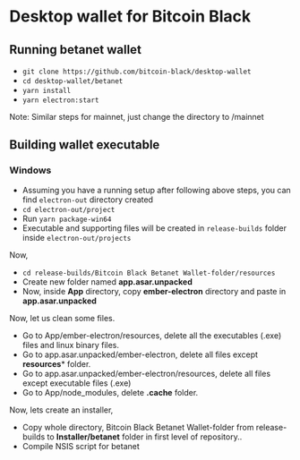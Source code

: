 # Desktop wallet for Bitcoin Black

## Running betanet wallet
- ```git clone https://github.com/bitcoin-black/desktop-wallet```
- ```cd desktop-wallet/betanet```
- ```yarn install```
- ```yarn electron:start```

Note: Similar steps for mainnet, just change the directory to /mainnet


## Building wallet executable

### Windows
- Assuming you have a running setup after following above steps, you can find ```electron-out``` directory created
- ```cd electron-out/project```
- Run ```yarn package-win64```
- Executable and supporting files will be created in ```release-builds``` folder inside ```electron-out/projects```

Now,

- ```cd release-builds/Bitcoin Black Betanet Wallet-folder/resources```
- Create new folder named **app.asar.unpacked**
- Now, inside **App** directory, copy **ember-electron** directory and paste in **app.asar.unpacked**

Now, let us clean some files.

- Go to App/ember-electron/resources, delete all the executables (.exe) files and linux binary files.
- Go to app.asar.unpacked/ember-electron, delete all files except **resources*** folder. 
- Go to app.asar.unpacked/ember-electron/resources, delete all files except executable files (.exe)
- Go to App/node_modules, delete **.cache** folder.

Now, lets create an installer,

- Copy whole directory, Bitcoin Black Betanet Wallet-folder from release-builds to **Installer/betanet** folder in first level of repository.. 
- Compile NSIS script for betanet
